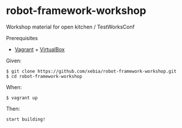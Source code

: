 # robot-framework-workshop
Workshop material for open kitchen / TestWorksConf

Prerequisites

- [Vagrant](https://www.vagrantup.com/) + [VirtualBox](https://www.virtualbox.org/)

Given:

    $ git clone https://github.com/xebia/robot-framework-workshop.git 
    $ cd robot-framework-workshop

When:

    $ vagrant up

Then:

    start building!
